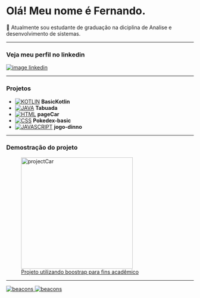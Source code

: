 # Olá! Meu nome é Fernando.
:school: Atualmente sou estudante de graduação na diciplina de Analise e desenvolvimento de sistemas.
***
### Veja meu perfil no linkedin
[![image linkedin](https://upload.wikimedia.org/wikipedia/commons/thumb/0/01/LinkedIn_Logo.svg/291px-LinkedIn_Logo.svg.png)](https://www.linkedin.com/in/fernando-rodrigues-gaspari)
***
### Projetos

- [![KOTLIN](https://img.shields.io/badge/Kotlin-0095D5?&style=for-the-badge&logo=kotlin&logoColor=white)](https://github.com/FernandoDev15/BasicKotlin) **BasicKotlin**
- [![JAVA](https://img.shields.io/badge/Java-ED8B00?style=for-the-badge&logo=openjdk&logoColor=white)](https://github.com/FernandoDev15/java-tabuada) **Tabuada**
- [![HTML](https://img.shields.io/badge/HTML5-E34F26?style=for-the-badge&logo=html5&logoColor=white)](https://github.com/FernandoDev15/pageCar) **pageCar**
- [![CSS](https://img.shields.io/badge/CSS3-1572B6?style=for-the-badge&logo=css3&logoColor=white)](https://github.com/FernandoDev15/Pokedex-basic) **Pokedex-basic**
- [![JAVASCRIPT](https://img.shields.io/badge/JavaScript-F7DF1E?style=for-the-badge&logo=javascript&logoColor=black)](https://github.com/FernandoDev15/jogo-dinno) **jogo-dinno**
***
### Demostração do projeto

<section>
   <figure>
           <div>
              <a href="https://fernandodev15.github.io/pageCar" target="_blank"><img with="25rem" height="300rem" src="https://github.com/FernandoDev15/FernandoDev15/assets/102058133/b61df9c7-7615-4c02-8ce9-f9697c2d2549" alt="projectCar">
            </div>
           <figcaption>Projeto utilizando boostrap para fins acadêmico</figcaption>
    </figure>
</section>
                 
***             
![beacons](https://github-readme-stats.vercel.app/api?username=FernandoDev15&show_icons=true&theme=merko&include_all_commits=true&count_private=true)
![beacons](https://github-readme-stats.vercel.app/api/top-langs/?username=FernandoDev15&layout=compact&langs_count=16&theme=merko)




   


